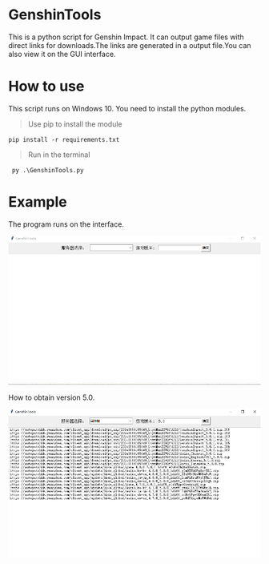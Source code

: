 # GenshinTools

This is a python script for Genshin Impact. It can output game files with direct links for downloads.The links are generated in a output file.You can also view it on the GUI interface.

# How to use

This script runs on Windows 10. You need to install the python modules.

> Use pip to install the module

```
pip install -r requirements.txt
```

> Run in the terminal

```
 py .\GenshinTools.py
```

# Example

The program runs on the interface.

![](./resources/application.png)

How to obtain version 5.0.

![](./resources/run.png)